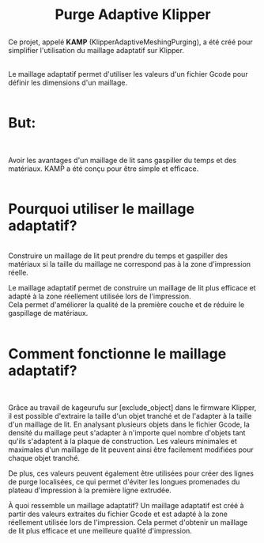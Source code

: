 ##  ##

<div align="center">
  
# **Purge Adaptive Klipper** #
  
</div>

##  ##

Ce projet, appelé **KAMP** (KlipperAdaptiveMeshingPurging), a été créé pour simplifier l'utilisation du maillage adaptatif sur Klipper. 
<br><br>

Le maillage adaptatif permet d'utiliser les valeurs d'un fichier Gcode pour définir les dimensions d'un maillage.
<br><br>

# **But:** #
<br>

Avoir les avantages d'un maillage de lit sans gaspiller du temps et des matériaux. KAMP a été conçu pour être simple et efficace.
<br><br>

# **Pourquoi utiliser le maillage adaptatif?** #
<br>
Construire un maillage de lit peut prendre du temps et gaspiller des matériaux si la taille du maillage ne correspond pas à la zone d'impression réelle.
<br>

Le maillage adaptatif permet de construire un maillage de lit plus efficace et adapté à la zone réellement utilisée lors de l'impression.
<br>
Cela permet d'améliorer la qualité de la première couche et de réduire le gaspillage de matériaux.
<br><br>

# **Comment fonctionne le maillage adaptatif?** #
<br>

Grâce au travail de kageurufu sur [exclude_object] dans le firmware Klipper, il est possible d'extraire la taille d'un objet tranché et de l'adapter à la taille d'un maillage de lit. En analysant plusieurs objets dans le fichier Gcode, la densité du maillage peut s'adapter à n'importe quel nombre d'objets tant qu'ils s'adaptent à la plaque de construction. Les valeurs minimales et maximales d'un maillage de lit peuvent ainsi être facilement modifiées pour chaque objet tranché.

De plus, ces valeurs peuvent également être utilisées pour créer des lignes de purge localisées, ce qui permet d'éviter les longues promenades du plateau d'impression à la première ligne extrudée.

À quoi ressemble un maillage adaptatif?
Un maillage adaptatif est créé à partir des valeurs extraites du fichier Gcode et est adapté à la zone réellement utilisée lors de l'impression. Cela permet d'obtenir un maillage de lit plus efficace et une meilleure qualité d'impression.
